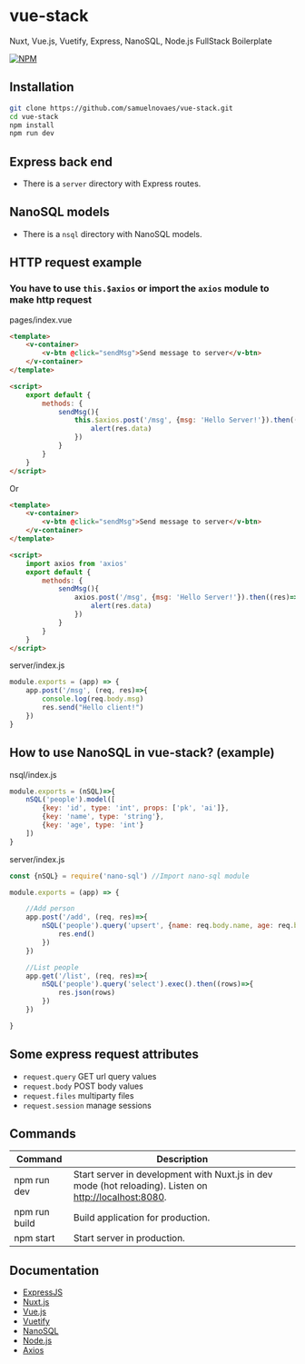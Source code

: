 # vue-stack
Nuxt, Vue.js, Vuetify, Express, NanoSQL, Node.js FullStack Boilerplate

[![NPM](https://nodei.co/npm/vue-stack.png?downloads=true&downloadRank=true&stars=true)](https://nodei.co/npm/vue-stack/)

## Installation

```sh
git clone https://github.com/samuelnovaes/vue-stack.git
cd vue-stack
npm install
npm run dev
```

## Express back end

- There is a `server` directory with Express routes.

## NanoSQL models

- There is a `nsql` directory with NanoSQL models.

## HTTP request example

### You have to use `this.$axios` or import the `axios` module to make http request

pages/index.vue

```html
<template>
	<v-container>
		<v-btn @click="sendMsg">Send message to server</v-btn>
	</v-container>
</template>

<script>
	export default {
		methods: {
			sendMsg(){
				this.$axios.post('/msg', {msg: 'Hello Server!'}).then((res)=>{
					alert(res.data)
				})
			}
		}
	}
</script>
```

Or

```html
<template>
	<v-container>
		<v-btn @click="sendMsg">Send message to server</v-btn>
	</v-container>
</template>

<script>
	import axios from 'axios'
	export default {
		methods: {
			sendMsg(){
				axios.post('/msg', {msg: 'Hello Server!'}).then((res)=>{
					alert(res.data)
				})
			}
		}
	}
</script>
```

server/index.js

```javascript
module.exports = (app) => {
	app.post('/msg', (req, res)=>{
		console.log(req.body.msg)
		res.send("Hello client!")
	})
}
```

## How to use NanoSQL in vue-stack? (example)

nsql/index.js

```javascript
module.exports = (nSQL)=>{
	nSQL('people').model([
		{key: 'id', type: 'int', props: ['pk', 'ai']},
		{key: 'name', type: 'string'},
		{key: 'age', type: 'int'}
	])
}
```

server/index.js

```javascript
const {nSQL} = require('nano-sql') //Import nano-sql module

module.exports = (app) => {

	//Add person
	app.post('/add', (req, res)=>{
		nSQL('people').query('upsert', {name: req.body.name, age: req.body.age}).exec().then(()=>{
			res.end()
		})
	})

	//List people
	app.get('/list', (req, res)=>{
		nSQL('people').query('select').exec().then((rows)=>{
			res.json(rows)
		})
	})

}
```

## Some express request attributes

- `request.query` GET url query values
- `request.body` POST body values
- `request.files` multiparty files
- `request.session` manage sessions

## Commands

| Command | Description |
|---------|-------------|
| npm run dev | Start server in development with Nuxt.js in dev mode (hot reloading). Listen on [http://localhost:8080](http://localhost:8080). |
| npm run build | Build application for production. |
| npm start | Start server in production. |

## Documentation

- [ExpressJS](http://expressjs.com)
- [Nuxt.js](https://nuxtjs.org)
- [Vue.js](http://vuejs.org)
- [Vuetify](https://vuetifyjs.com)
- [NanoSQL](https://github.com/ClickSimply/Nano-SQL)
- [Node.js](https://nodejs.org)
- [Axios](https://github.com/mzabriskie/axios)

